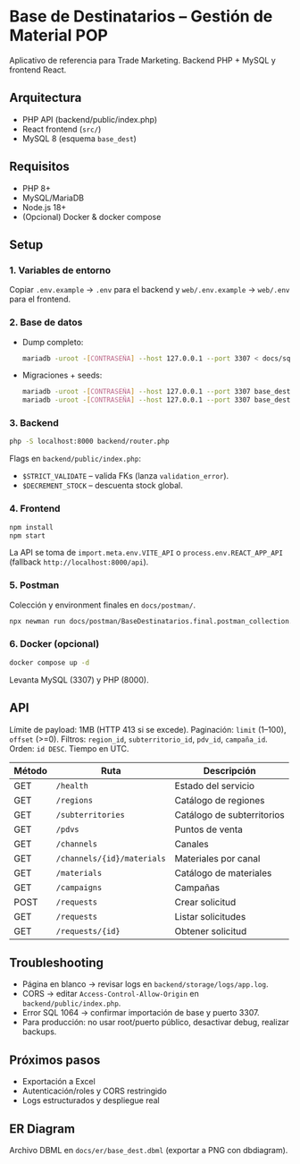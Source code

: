 # Base de Destinatarios – Gestión de Material POP

Aplicativo de referencia para Trade Marketing. Backend PHP + MySQL y frontend React.

## Arquitectura
- PHP API (backend/public/index.php)
- React frontend (`src/`)
- MySQL 8 (esquema `base_dest`)

## Requisitos
- PHP 8+
- MySQL/MariaDB
- Node.js 18+
- (Opcional) Docker & docker compose

## Setup
### 1. Variables de entorno
Copiar `.env.example` → `.env` para el backend y `web/.env.example` → `web/.env` para el frontend.

### 2. Base de datos
- Dump completo:
  ```bash
  mariadb -uroot -[CONTRASEÑA] --host 127.0.0.1 --port 3307 < docs/sql/base_destinatarios_import_final.sql
  ```
- Migraciones + seeds:
  ```bash
  mariadb -uroot -[CONTRASEÑA] --host 127.0.0.1 --port 3307 base_dest < docs/sql/migrations/0001_init.sql
  mariadb -uroot -[CONTRASEÑA] --host 127.0.0.1 --port 3307 base_dest < docs/sql/seeds/0001_bootstrap.sql
  ```

### 3. Backend
```bash
php -S localhost:8000 backend/router.php
```
Flags en `backend/public/index.php`:
- `$STRICT_VALIDATE` – valida FKs (lanza `validation_error`).
- `$DECREMENT_STOCK` – descuenta stock global.

### 4. Frontend
```bash
npm install
npm start
```
La API se toma de `import.meta.env.VITE_API` o `process.env.REACT_APP_API` (fallback `http://localhost:8000/api`).

### 5. Postman
Colección y environment finales en `docs/postman/`.
```bash
npx newman run docs/postman/BaseDestinatarios.final.postman_collection.json -e docs/postman/BaseDestinatarios.local.final.postman_environment.json
```

### 6. Docker (opcional)
```bash
docker compose up -d
```
Levanta MySQL (3307) y PHP (8000).

## API
Límite de payload: 1MB (HTTP 413 si se excede).
Paginación: `limit` (1–100), `offset` (>=0). Filtros: `region_id`, `subterritorio_id`, `pdv_id`, `campaña_id`. Orden: `id DESC`.
Tiempo en UTC.

| Método | Ruta | Descripción |
| ------ | ---- | ----------- |
| GET | `/health` | Estado del servicio |
| GET | `/regions` | Catálogo de regiones |
| GET | `/subterritories` | Catálogo de subterritorios |
| GET | `/pdvs` | Puntos de venta |
| GET | `/channels` | Canales |
| GET | `/channels/{id}/materials` | Materiales por canal |
| GET | `/materials` | Catálogo de materiales |
| GET | `/campaigns` | Campañas |
| POST | `/requests` | Crear solicitud |
| GET | `/requests` | Listar solicitudes |
| GET | `/requests/{id}` | Obtener solicitud |

## Troubleshooting
- Página en blanco → revisar logs en `backend/storage/logs/app.log`.
- CORS → editar `Access-Control-Allow-Origin` en `backend/public/index.php`.
- Error SQL 1064 → confirmar importación de base y puerto 3307.
- Para producción: no usar root/puerto público, desactivar debug, realizar backups.

## Próximos pasos
- Exportación a Excel
- Autenticación/roles y CORS restringido
- Logs estructurados y despliegue real

## ER Diagram
Archivo DBML en `docs/er/base_dest.dbml` (exportar a PNG con dbdiagram).

